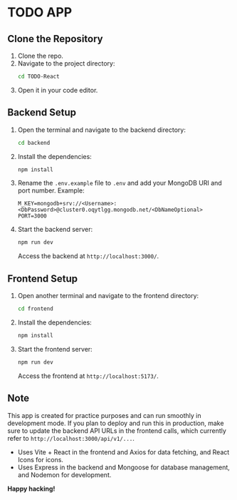 # TODO APP

## Clone the Repository

1. Clone the repo.
2. Navigate to the project directory:
   ```sh
   cd TODO-React
   ```
3. Open it in your code editor.

## Backend Setup

1. Open the terminal and navigate to the backend directory:
   ```sh
   cd backend
   ```
2. Install the dependencies:
   ```sh
   npm install
   ```
3. Rename the `.env.example` file to `.env` and add your MongoDB URI and port number. Example:
   ```env
   M_KEY=mongodb+srv://<Username>:<DbPassword>@cluster0.oqytlgg.mongodb.net/<DbNameOptional>
   PORT=3000
   ```
4. Start the backend server:
   ```sh
   npm run dev
   ```
   Access the backend at `http://localhost:3000/`.

## Frontend Setup

1. Open another terminal and navigate to the frontend directory:
   ```sh
   cd frontend
   ```
2. Install the dependencies:
   ```sh
   npm install
   ```
3. Start the frontend server:
   ```sh
   npm run dev
   ```
   Access the frontend at `http://localhost:5173/`.

## Note

This app is created for practice purposes and can run smoothly in development mode. If you plan to deploy and run this in production, make sure to update the backend API URLs in the frontend calls, which currently refer to `http://localhost:3000/api/v1/...`.

- Uses Vite + React in the frontend and Axios for data fetching, and React Icons for icons.
- Uses Express in the backend and Mongoose for database management, and Nodemon for development.

**Happy hacking!**
